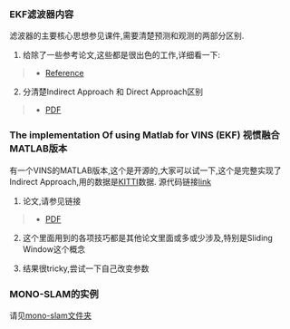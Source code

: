 ### EKF滤波器内容

滤波器的主要核心思想参见课件,需要清楚预测和观测的两部分区别.

1. 给除了一些参考论文,这些都是很出色的工作,详细看一下:

>- [Reference]()

2.  分清楚Indirect Approach 和 Direct Approach区别

> - [PDF]()



### The implementation Of using Matlab for VINS (EKF) 视惯融合MATLAB版本

有一个VINS的MATLAB版本,这个是开源的,大家可以试一下,这个是完整实现了Indirect Approach,用的数据是[KITTI](http://www.cvlibs.net/datasets/kitti/raw_data.php)数据.
源代码链接[link](https://www.mathworks.com/matlabcentral/fileexchange/43218-visual-inertial-odometry?s_tid=gn_loc_drop)

1. 论文,请参见链接
> - [PDF]()

2. 这个里面用到的各项技巧都是其他论文里面或多或少涉及,特别是Sliding Window这个概念

3. 结果很tricky,尝试一下自己改变参数

### MONO-SLAM的实例

请见[mono-slam文件夹]()

